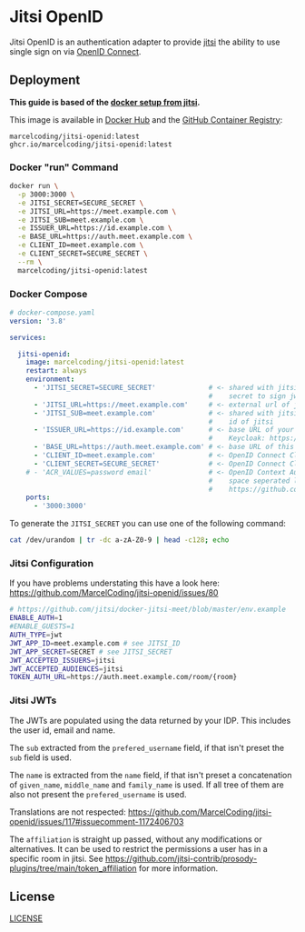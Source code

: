# Jitsi OpenID

Jitsi OpenID is an authentication adapter to provide [jitsi](https://jitsi.org/) the ability to use single sign on
via [OpenID Connect](https://openid.net/connect/).

## Deployment

**This guide is based of the [docker setup from jitsi](https://github.com/jitsi/docker-jitsi-meet/).**

This image is available in [Docker Hub](https://hub.docker.com/r/marcelcoding/jitsi-openid) and the
[GitHub Container Registry](https://github.com/users/MarcelCoding/packages/container/package/jitsi-openid):

```
marcelcoding/jitsi-openid:latest
ghcr.io/marcelcoding/jitsi-openid:latest
```

### Docker "run" Command

```bash
docker run \
  -p 3000:3000 \
  -e JITSI_SECRET=SECURE_SECRET \
  -e JITSI_URL=https://meet.example.com \
  -e JITSI_SUB=meet.example.com \
  -e ISSUER_URL=https://id.example.com \
  -e BASE_URL=https://auth.meet.example.com \
  -e CLIENT_ID=meet.example.com \
  -e CLIENT_SECRET=SECURE_SECRET \
  --rm \
  marcelcoding/jitsi-openid:latest
```

### Docker Compose

````yaml
# docker-compose.yaml
version: '3.8'

services:

  jitsi-openid:
    image: marcelcoding/jitsi-openid:latest
    restart: always
    environment:
      - 'JITSI_SECRET=SECURE_SECRET'             # <- shared with jitsi (JWT_APP_SECRET -> see .env from jitsi),
                                                 #    secret to sign jwt tokens
      - 'JITSI_URL=https://meet.example.com'     # <- external url of jitsi
      - 'JITSI_SUB=meet.example.com'             # <- shared with jitsi (JWT_APP_ID -> see .env from jitsi),
                                                 #    id of jitsi
      - 'ISSUER_URL=https://id.example.com'      # <- base URL of your OpenID Connect provider
                                                 #    Keycloak: https://id.example.com/auth/realms/<realm>
      - 'BASE_URL=https://auth.meet.example.com' # <- base URL of this application
      - 'CLIENT_ID=meet.example.com'             # <- OpenID Connect Client ID
      - 'CLIENT_SECRET=SECURE_SECRET'            # <- OpenID Connect Client secret
    # - 'ACR_VALUES=password email'              # <- OpenID Context Authentication Context Requirements,
                                                 #    space seperated list of allowed actions (OPTIONAL), see
                                                 #    https://github.com/MarcelCoding/jitsi-openid/issues/122
    ports:
      - '3000:3000'
````

To generate the `JITSI_SECRET` you can use one of the following command:
```bash
cat /dev/urandom | tr -dc a-zA-Z0-9 | head -c128; echo
```

### Jitsi Configuration

If you have problems understating this have a look here: https://github.com/MarcelCoding/jitsi-openid/issues/80

````bash
# https://github.com/jitsi/docker-jitsi-meet/blob/master/env.example
ENABLE_AUTH=1
#ENABLE_GUESTS=1
AUTH_TYPE=jwt
JWT_APP_ID=meet.example.com # see JITSI_ID
JWT_APP_SECRET=SECRET # see JITSI_SECRET
JWT_ACCEPTED_ISSUERS=jitsi
JWT_ACCEPTED_AUDIENCES=jitsi
TOKEN_AUTH_URL=https://auth.meet.example.com/room/{room}
````

### Jitsi JWTs

The JWTs are populated using the data returned by your IDP.
This includes the user id, email and name.

The `sub` extracted from the `prefered_username` field, if that isn't preset the `sub` field is used.

The `name` is extracted from the `name` field, if that isn't preset a concatenation of `given_name`, `middle_name` and `family_name` is used. If all tree of them are also not present the `prefered_username` is used.

Translations are not respected: https://github.com/MarcelCoding/jitsi-openid/issues/117#issuecomment-1172406703

The `affiliation` is straight up passed, without any modifications or alternatives. It can be used to restrict the permissions a user has in a specific room in jitsi. See https://github.com/jitsi-contrib/prosody-plugins/tree/main/token_affiliation for more information.

## License

[LICENSE](LICENSE)
